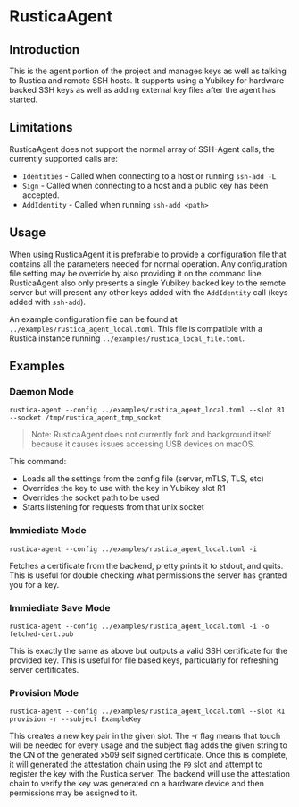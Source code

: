 # RusticaAgent

## Introduction
This is the agent portion of the project and manages keys as well as talking to Rustica and remote SSH hosts. It supports using a Yubikey for hardware backed SSH keys as well as adding external key files after the agent has started.

## Limitations
RusticaAgent does not support the normal array of SSH-Agent calls, the currently supported calls are:

- `Identities` - Called when connecting to a host or running `ssh-add -L`
- `Sign` - Called when connecting to a host and a public key has been accepted.
- `AddIdentity` - Called when running `ssh-add <path>`

## Usage
When using RusticaAgent it is preferable to provide a configuration file that contains all the parameters needed for normal operation. Any configuration file setting may be override by also providing it on the command line. RusticaAgent also only presents a single Yubikey backed key to the remote server but will present any other keys added with the `AddIdentity` call (keys added with `ssh-add`).

An example configuration file can be found at `../examples/rustica_agent_local.toml`. This file is compatible with a Rustica instance running `../examples/rustica_local_file.toml`.

## Examples
### Daemon Mode
`rustica-agent --config ../examples/rustica_agent_local.toml --slot R1 --socket /tmp/rustica_agent_tmp_socket`

> Note: RusticaAgent does not currently fork and background itself because it causes issues accessing USB devices on macOS.

This command:
- Loads all the settings from the config file (server, mTLS, TLS, etc)
- Overrides the key to use with the key in Yubikey slot R1
- Overrides the socket path to be used
- Starts listening for requests from that unix socket

### Immiediate Mode
`rustica-agent --config ../examples/rustica_agent_local.toml -i`

Fetches a certificate from the backend, pretty prints it to stdout, and quits. This is useful for double checking what permissions the server has granted you for a key.

### Immiediate Save Mode
`rustica-agent --config ../examples/rustica_agent_local.toml -i -o fetched-cert.pub`

This is exactly the same as above but outputs a valid SSH certificate for the provided key. This is useful for file based keys, particularly for refreshing server certificates.

### Provision Mode
`rustica-agent --config ../examples/rustica_agent_local.toml --slot R1 provision -r --subject ExampleKey`

This creates a new key pair in the given slot. The -r flag means that touch will be needed for every usage and the subject flag adds the given string to the CN of the generated x509 self signed certificate. Once this is complete, it will generated the attestation chain using the `F9` slot and attempt to register the key with the Rustica server. The backend will use the attestation chain to verify the key was generated on a hardware device and then permissions may be assigned to it.